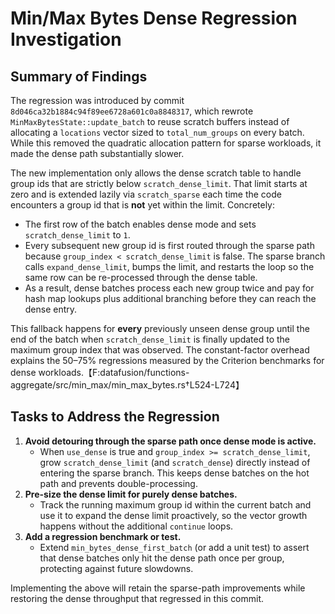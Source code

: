# Min/Max Bytes Dense Regression Investigation

## Summary of Findings

The regression was introduced by commit `8d046ca32b1884c94f89ee6728a601c0a8848317`, which rewrote
`MinMaxBytesState::update_batch` to reuse scratch buffers instead of allocating a
`locations` vector sized to `total_num_groups` on every batch. While this removed the
quadratic allocation pattern for sparse workloads, it made the dense path substantially
slower.

The new implementation only allows the dense scratch table to handle group ids that are
strictly below `scratch_dense_limit`. That limit starts at zero and is extended lazily via
`scratch_sparse` each time the code encounters a group id that is **not** yet within the
limit. Concretely:

* The first row of the batch enables dense mode and sets `scratch_dense_limit` to `1`.
* Every subsequent new group id is first routed through the sparse path because
  `group_index < scratch_dense_limit` is false. The sparse branch calls
  `expand_dense_limit`, bumps the limit, and restarts the loop so the same row can be
  re-processed through the dense table.
* As a result, dense batches process each new group twice and pay for hash map lookups
  plus additional branching before they can reach the dense entry.

This fallback happens for **every** previously unseen dense group until the end of the
batch when `scratch_dense_limit` is finally updated to the maximum group index that was
observed. The constant-factor overhead explains the 50–75% regressions measured by the
Criterion benchmarks for dense workloads.【F:datafusion/functions-aggregate/src/min_max/min_max_bytes.rs†L524-L724】

## Tasks to Address the Regression

1. **Avoid detouring through the sparse path once dense mode is active.**
   * When `use_dense` is true and `group_index >= scratch_dense_limit`, grow
     `scratch_dense_limit` (and `scratch_dense`) directly instead of entering the sparse
     branch. This keeps dense batches on the hot path and prevents double-processing.
2. **Pre-size the dense limit for purely dense batches.**
   * Track the running maximum group id within the current batch and use it to expand the
     dense limit proactively, so the vector growth happens without the additional
     `continue` loops.
3. **Add a regression benchmark or test.**
   * Extend `min_bytes_dense_first_batch` (or add a unit test) to assert that dense
     batches only hit the dense path once per group, protecting against future slowdowns.

Implementing the above will retain the sparse-path improvements while restoring the dense
throughput that regressed in this commit.
